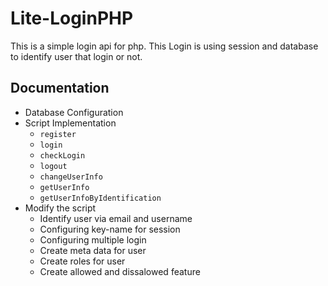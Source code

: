 # Lite-LoginPHP
This is a simple login api for php. This Login is using session and database to identify user that login or not.

## Documentation
- Database Configuration
- Script Implementation
	- `register`
	- `login`
	- `checkLogin`
	- `logout`
	- `changeUserInfo`
	- `getUserInfo`
	- `getUserInfoByIdentification`
- Modify the script
	- Identify user via email and username
	- Configuring key-name for session
	- Configuring multiple login
	- Create meta data for user
	- Create roles for user
	- Create allowed and dissalowed feature
